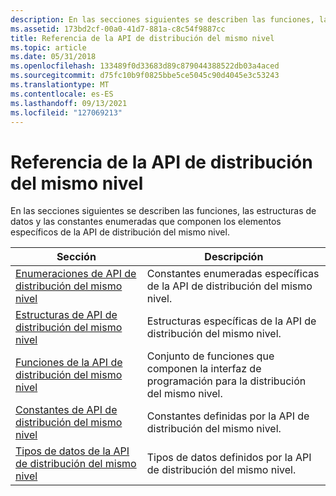 ```yaml
---
description: En las secciones siguientes se describen las funciones, las estructuras de datos y las constantes enumeradas que componen los elementos específicos de la API de distribución del mismo nivel.
ms.assetid: 173bd2cf-00a0-41d7-881a-c8c54f9887cc
title: Referencia de la API de distribución del mismo nivel
ms.topic: article
ms.date: 05/31/2018
ms.openlocfilehash: 133489f0d33683d89c879044388522db03a4aced
ms.sourcegitcommit: d75fc10b9f0825bbe5ce5045c90d4045e3c53243
ms.translationtype: MT
ms.contentlocale: es-ES
ms.lasthandoff: 09/13/2021
ms.locfileid: "127069213"
---
```

# <a name="peer-distribution-api-reference"></a>Referencia de la API de distribución del mismo nivel

En las secciones siguientes se describen las funciones, las estructuras de datos y las constantes enumeradas que componen los elementos específicos de la API de distribución del mismo nivel.



| Sección                                                                      | Descripción                                                                        |
|------------------------------------------------------------------------------|------------------------------------------------------------------------------------|
| [Enumeraciones de API de distribución del mismo nivel](peer-distribution-api-enumerations.md) | Constantes enumeradas específicas de la API de distribución del mismo nivel.                        |
| [Estructuras de API de distribución del mismo nivel](peer-distribution-api-structures.md)     | Estructuras específicas de la API de distribución del mismo nivel.                                  |
| [Funciones de la API de distribución del mismo nivel](peer-distribution-api-functions.md)       | Conjunto de funciones que componen la interfaz de programación para la distribución del mismo nivel. |
| [Constantes de API de distribución del mismo nivel](peer-distribution-api-constants.md)       | Constantes definidas por la API de distribución del mismo nivel.                                    |
| [Tipos de datos de la API de distribución del mismo nivel](peer-distribution-api-data-types.md)     | Tipos de datos definidos por la API de distribución del mismo nivel.                                   |



 

 

 



